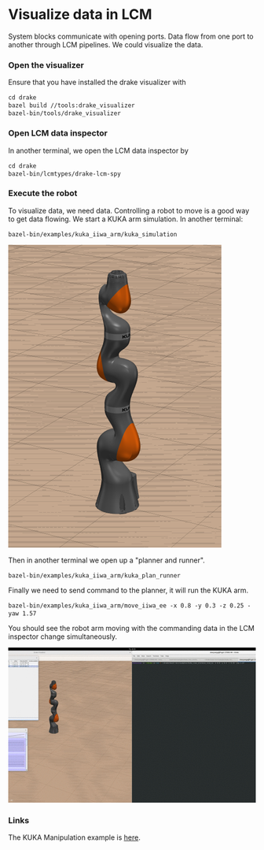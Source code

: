 # Visualize data in LCM

System blocks communicate with opening ports. Data flow from one port to another through LCM pipelines. We could visualize the data.

### Open the visualizer

Ensure that you have installed the drake visualizer with

```text
cd drake
bazel build //tools:drake_visualizer
bazel-bin/tools/drake_visualizer
```

### Open LCM data inspector

In another terminal, we open the LCM data inspector by

```text
cd drake
bazel-bin/lcmtypes/drake-lcm-spy
```

### Execute the robot

To visualize data, we need data. Controlling a robot to move is a good way to get data flowing. We start a KUKA arm simulation. In another terminal:

```text
bazel-bin/examples/kuka_iiwa_arm/kuka_simulation
```

![KUKA arm in Drake simulation](../.gitbook/assets/screenshot-from-2019-06-13-10-24-19.png)

Then in another terminal we open up a "planner and runner".

```text
bazel-bin/examples/kuka_iiwa_arm/kuka_plan_runner
```

Finally we need to send command to the planner, it will run the KUKA arm.

```text
bazel-bin/examples/kuka_iiwa_arm/move_iiwa_ee -x 0.8 -y 0.3 -z 0.25 -yaw 1.57
```

You should see the robot arm moving with the commanding data in the LCM inspector change simultaneously.

![The data channels on the left show each joint&apos;s control command](../.gitbook/assets/untitled.gif)

### Links

The KUKA Manipulation example is [here](https://github.com/RobotLocomotion/drake/tree/master/examples/kuka_iiwa_arm).

